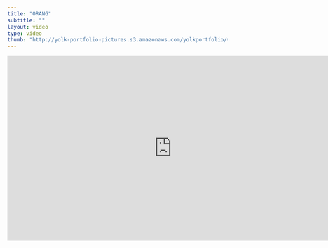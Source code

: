 ```yaml
---
title: "ORANG"
subtitle: ""
layout: video
type: video
thumb: "http://yolk-portfolio-pictures.s3.amazonaws.com/yolkportfolio/videos/ORANG-thumb-thumb.jpg"
---
```

<iframe src="http://player.vimeo.com/video/26215672?title=0&amp;byline=0&amp;portrait=0&amp;autoplay=0" width="750" height="422" frameborder="0"></iframe>


